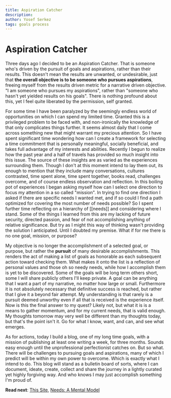 ```yaml
---
title: Aspiration Catcher
description:
author: Yosef Serkez
tags: goals process
---
```


# Aspiration Catcher
Three days ago I decided to be an Aspiration Catcher. That is someone who's driven by the pursuit of goals and
aspirations, rather than their results. This doesn't mean the results are unwanted, or undesirable, just that **the
overall objective is to be someone who pursues aspirations**, freeing myself from the results driven metric for a
narrative driven objective. "I am someone who pursues my aspirations", rather than "someone who hasn't yet yielded
results on his goals". There is nothing profound about this, yet I feel quite liberated by the permission, self granted.

For some time I have been paralyzed by the seemingly endless world of opportunities on which I can spend my limited
time. Granted this is a privileged problem to be faced with, and non-ironically the knowledge of that only complicates
things further. It seems almost daily that I come across something new that might warrant my precious attention. So I
have spent significant time wondering how can I create a framework for selecting a time commitment that is personally
meaningful, socially beneficial, and takes full advantage of my interests and abilities. Recently I begun to realize how
the past year and a half of travels has provided so much insight into this issue. The source of these insights are as
varied as the experiences surrounding them. Though I don't at this moment intend to lay them out, its enough to mention
that they include many conversations, cultures contrasted, time spent alone, time spent together, books read, challenges
overcome, and of course endless observation and reflection. In this boiling pot of experiences I began asking myself how
can I select one direction to focus my attention in a so called "mission". In trying to find one direction I asked if
there are specific needs I wanted met, and if so could I find a path optimized for covering the most number of needs
possible? So I spent further time reflecting on a hierarchy of [[needs]] and considering where I stand. Some of the
things I learned from this are my lacking of future security, directed passion, and fear of not accomplishing anything
of relative significance. But try as I might this way of thinking wasn't providing the solution I anticipated. Until I
doubted my premise. What if for me there is no one goal, mission, or purpose?

My objective is no longer the accomplishment of a selected goal, or purpose, but rather the **pursuit** of many
desirable accomplishments. This renders the act of making a list of goals as honorable as each subsequent action toward
checking them. What makes it onto the list is a reflection of personal values and those oh so needy needs, while how I
accomplish them is yet to be discovered. Some of the goals will be long term others short, some I will share publicly
others I'll keep private. A goal can be anything that I want a part of my narrative, no matter how large or small.
Furthermore it is not absolutely necessary that definitive success is reached, but rather that I give it a beyond fair
attempt. My understanding is that rarely is a pursuit deemed unworthy even if all that is received is the experience
itself. Now is this the final answer to my quest? Likely not, but what it is is a means to gather momentum, and for my
current needs, that is valid enough. My thoughts tomorrow may very well be different than my thoughts today, but that's
the point isn't it. Go for what I know, want, and can, and see what emerges.

As for actions, today I build a blog, one of my long time goals, with a mission of publishing at least one writing a
week, for three months. Sounds easy enough until the unprofessional perfectionist catches on. But so what. There will be
challenges to pursuing goals and aspirations, many of which I predict will be within my own power to overcome. Which is
exactly what I intend to do. This blog will stand as a bulletin board of sorts, where I can document, ideate, create,
collect and share the journey in a lightly curated yet highly forgiving way. And who knows I may just accomplish
something I'm proud of.

**Read next**: [This Site](2022-01-04-This-Site.md), [Needs: A Mental Model](2022-01-04-Needs:-A-Mental-Model.md)
